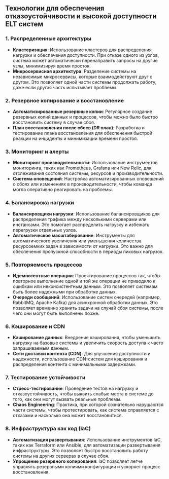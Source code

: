 ## Технологии для обеспечения отказоустойчивости и высокой доступности ELT систем

### 1. **Распределенные архитектуры**

- **Кластеризация**: Использование кластеров для распределения нагрузки и обеспечения доступности. При отказе одного из узлов, система может автоматически перенаправить запросы на другие узлы, минимизируя время простоя.
- **Микросервисная архитектура**: Разделение системы на независимые микросервисы, которые взаимодействуют друг с другом. Это позволяет одной части системы продолжать работу, даже если другая часть испытывает проблемы.

### 2. **Резервное копирование и восстановление**

- **Автоматизированные резервные копии**: Регулярное создание резервных копий данных и процессов, чтобы можно было быстро восстановить систему в случае сбоя.
- **План восстановления после сбоев (DR план)**: Разработка и тестирование плана восстановления для обеспечения быстрой реакции на инциденты и минимизации времени простоя.

### 3. **Мониторинг и алерты**

- **Мониторинг производительности**: Использование инструментов мониторинга, таких как Prometheus, Grafana или New Relic, для отслеживания состояния системы, ресурсов и производительности.
- **Система оповещений**: Настройка автоматизированных оповещений о сбоях или изменениях в производительности, чтобы команда могла оперативно реагировать на проблемы.

### 4. **Балансировка нагрузки**

- **Балансировщики нагрузки**: Использование балансировщиков для распределения трафика между несколькими серверами или инстансами. Это помогает распределить нагрузку и избежать перегрузки отдельных узлов.
- **Автоматическое масштабирование**: Инструменты для автоматического увеличения или уменьшения количества ресурсоемких задач в зависимости от нагрузки. Это важно для обеспечения пропускной способности в периоды пиковых нагрузок.

### 5. **Повторяемость процессов**

- **Идемпотентные операции**: Проектирование процессов так, чтобы повторное выполнение одной и той же операции не приводило к ошибкам или неконсистентным данным. Это позволяет системам быть более надежными при обработке данных.
- **Очереди сообщений**: Использование систем очередей (например, RabbitMQ, Apache Kafka) для асинхронной обработки данных. Это позволяет временно хранить задачи на случай сбоя системы, после чего они могут быть выполнены позже.

### 6. **Кэширование и CDN**

- **Кэширование данных**: Внедрение кэширования, чтобы уменьшить нагрузку на базовые системы и увеличить скорость доступа к часто запрашиваемым данным.
- **Сети доставки контента (CDN)**: Для улучшения доступности и надежности, использование CDN-систем для кэширования и распределения контента с минимальными задержками.

### 7. **Тестирование устойчивости**

- **Стресс-тестирование**: Проведение тестов на нагрузку и отказоустойчивость, чтобы выявить слабые места в системе до того, как они могут вызвать реальные проблемы.
- **Chaos Engineering**: Практика, при которой сознательно нарушаются части системы, чтобы протестировать, как система справляется с отказами и насколько она может восстановиться.

### 8. **Инфраструктура как код (IaC)**

- **Автоматизация развертывания**: Использование инструментов IaC, таких как Terraform или Ansible, для автоматизации развертывания инфраструктуры. Это позволяет быстро восстановить работу системы на других серверах в случае сбоя.
- **Упрощение резервного копирования**: IaC позволяет легче управлять резервными копиями конфигурации и ускоряет процесс восстановления.